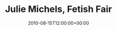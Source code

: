---
templateKey: event
guid: 08959b9f-6eab-11ea-99c5-002590d1d1b0
date: 2010-08-15T12:00:00+00:00
eventTime: '12pm'
title: Julie Michels, Fetish Fair
artist: Julie Michels
city: Toronto
venue: Fetish Fair
group: Tim Shia
guests: Kevin Barrett, George Koller
---